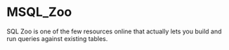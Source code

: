 # MSQL_Zoo
SQL Zoo is one of the few resources online that actually lets you build and run queries against existing tables. 
